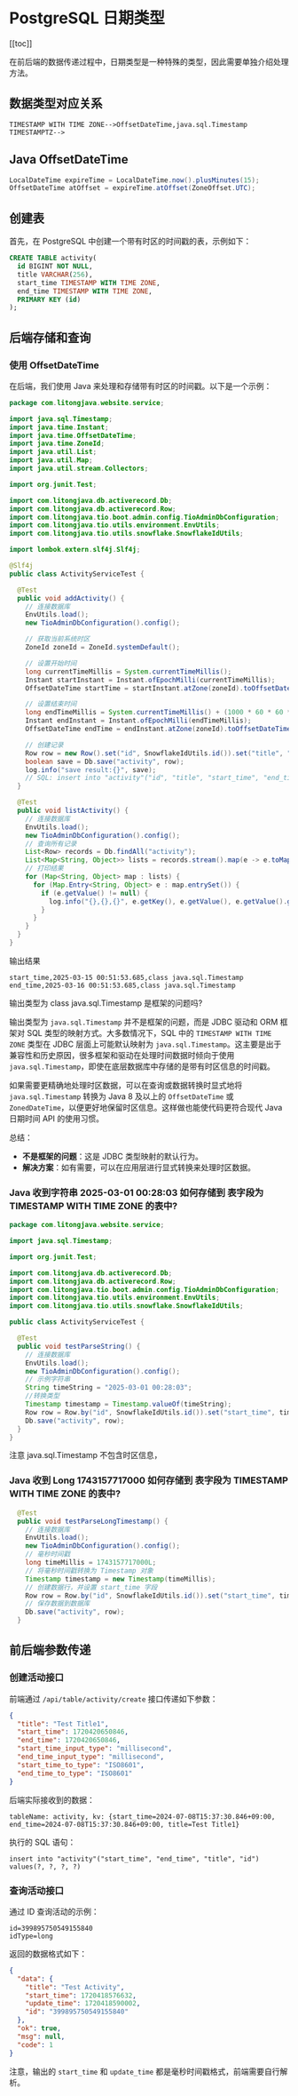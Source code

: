 # PostgreSQL 日期类型

[[toc]]

在前后端的数据传递过程中，日期类型是一种特殊的类型，因此需要单独介绍处理方法。

## 数据类型对应关系

```
TIMESTAMP WITH TIME ZONE-->OffsetDateTime,java.sql.Timestamp
TIMESTAMPTZ-->
```

## Java OffsetDateTime

```java
LocalDateTime expireTime = LocalDateTime.now().plusMinutes(15);
OffsetDateTime atOffset = expireTime.atOffset(ZoneOffset.UTC);
```

## 创建表

首先，在 PostgreSQL 中创建一个带有时区的时间戳的表，示例如下：

```sql
CREATE TABLE activity(
  id BIGINT NOT NULL,
  title VARCHAR(256),
  start_time TIMESTAMP WITH TIME ZONE,
  end_time TIMESTAMP WITH TIME ZONE,
  PRIMARY KEY (id)
);
```

## 后端存储和查询

### 使用 OffsetDateTime

在后端，我们使用 Java 来处理和存储带有时区的时间戳。以下是一个示例：

```java
package com.litongjava.website.service;

import java.sql.Timestamp;
import java.time.Instant;
import java.time.OffsetDateTime;
import java.time.ZoneId;
import java.util.List;
import java.util.Map;
import java.util.stream.Collectors;

import org.junit.Test;

import com.litongjava.db.activerecord.Db;
import com.litongjava.db.activerecord.Row;
import com.litongjava.tio.boot.admin.config.TioAdminDbConfiguration;
import com.litongjava.tio.utils.environment.EnvUtils;
import com.litongjava.tio.utils.snowflake.SnowflakeIdUtils;

import lombok.extern.slf4j.Slf4j;

@Slf4j
public class ActivityServiceTest {

  @Test
  public void addActivity() {
    // 连接数据库
    EnvUtils.load();
    new TioAdminDbConfiguration().config();

    // 获取当前系统时区
    ZoneId zoneId = ZoneId.systemDefault();

    // 设置开始时间
    long currentTimeMillis = System.currentTimeMillis();
    Instant startInstant = Instant.ofEpochMilli(currentTimeMillis);
    OffsetDateTime startTime = startInstant.atZone(zoneId).toOffsetDateTime();

    // 设置结束时间
    long endTimeMillis = System.currentTimeMillis() + (1000 * 60 * 60 * 24);
    Instant endInstant = Instant.ofEpochMilli(endTimeMillis);
    OffsetDateTime endTime = endInstant.atZone(zoneId).toOffsetDateTime();

    // 创建记录
    Row row = new Row().set("id", SnowflakeIdUtils.id()).set("title", "Test Activity").set("start_time", startTime).set("end_time", endTime);
    boolean save = Db.save("activity", row);
    log.info("save result:{}", save);
    // SQL: insert into "activity"("id", "title", "start_time", "end_time") values(?, ?, ?, ?)
  }

  @Test
  public void listActivity() {
    // 连接数据库
    EnvUtils.load();
    new TioAdminDbConfiguration().config();
    // 查询所有记录
    List<Row> records = Db.findAll("activity");
    List<Map<String, Object>> lists = records.stream().map(e -> e.toMap()).collect(Collectors.toList());
    // 打印结果
    for (Map<String, Object> map : lists) {
      for (Map.Entry<String, Object> e : map.entrySet()) {
        if (e.getValue() != null) {
          log.info("{},{},{}", e.getKey(), e.getValue(), e.getValue().getClass().toString());
        }
      }
    }
  }
}
```

输出结果

```
start_time,2025-03-15 00:51:53.685,class java.sql.Timestamp
end_time,2025-03-16 00:51:53.685,class java.sql.Timestamp
```

输出类型为 class java.sql.Timestamp 是框架的问题吗?

输出类型为 `java.sql.Timestamp` 并不是框架的问题，而是 JDBC 驱动和 ORM 框架对 SQL 类型的映射方式。大多数情况下，SQL 中的 `TIMESTAMP WITH TIME ZONE` 类型在 JDBC 层面上可能默认映射为 `java.sql.Timestamp`。这主要是出于兼容性和历史原因，很多框架和驱动在处理时间数据时倾向于使用 `java.sql.Timestamp`，即使在底层数据库中存储的是带有时区信息的时间戳。

如果需要更精确地处理时区数据，可以在查询或数据转换时显式地将 `java.sql.Timestamp` 转换为 Java 8 及以上的 `OffsetDateTime` 或 `ZonedDateTime`，以便更好地保留时区信息。这样做也能使代码更符合现代 Java 日期时间 API 的使用习惯。

总结：

- **不是框架的问题**：这是 JDBC 类型映射的默认行为。
- **解决方案**：如有需要，可以在应用层进行显式转换来处理时区数据。

### Java 收到字符串 2025-03-01 00:28:03 如何存储到 表字段为 TIMESTAMP WITH TIME ZONE 的表中?

```java
package com.litongjava.website.service;

import java.sql.Timestamp;

import org.junit.Test;

import com.litongjava.db.activerecord.Db;
import com.litongjava.db.activerecord.Row;
import com.litongjava.tio.boot.admin.config.TioAdminDbConfiguration;
import com.litongjava.tio.utils.environment.EnvUtils;
import com.litongjava.tio.utils.snowflake.SnowflakeIdUtils;

public class ActivityServiceTest {

  @Test
  public void testParseString() {
    // 连接数据库
    EnvUtils.load();
    new TioAdminDbConfiguration().config();
    // 示例字符串
    String timeString = "2025-03-01 00:28:03";
    //转换类型
    Timestamp timestamp = Timestamp.valueOf(timeString);
    Row row = Row.by("id", SnowflakeIdUtils.id()).set("start_time", timestamp);
    Db.save("activity", row);
  }
}

```

注意 java.sql.Timestamp 不包含时区信息，

### Java 收到 Long 1743157717000 如何存储到 表字段为 TIMESTAMP WITH TIME ZONE 的表中?

```java
  @Test
  public void testParseLongTimestamp() {
    // 连接数据库
    EnvUtils.load();
    new TioAdminDbConfiguration().config();
    // 毫秒时间戳
    long timeMillis = 1743157717000L;
    // 将毫秒时间戳转换为 Timestamp 对象
    Timestamp timestamp = new Timestamp(timeMillis);
    // 创建数据行，并设置 start_time 字段
    Row row = Row.by("id", SnowflakeIdUtils.id()).set("start_time", timestamp);
    // 保存数据到数据库
    Db.save("activity", row);
  }
```

## 前后端参数传递

### 创建活动接口

前端通过 `/api/table/activity/create` 接口传递如下参数：

```json
{
  "title": "Test Title1",
  "start_time": 1720420650846,
  "end_time": 1720420650846,
  "start_time_input_type": "millisecond",
  "end_time_input_type": "millisecond",
  "start_time_to_type": "ISO8601",
  "end_time_to_type": "ISO8601"
}
```

后端实际接收到的数据：

```
tableName: activity, kv: {start_time=2024-07-08T15:37:30.846+09:00, end_time=2024-07-08T15:37:30.846+09:00, title=Test Title1}
```

执行的 SQL 语句：

```
insert into "activity"("start_time", "end_time", "title", "id") values(?, ?, ?, ?)
```

### 查询活动接口

通过 ID 查询活动的示例：

```
id=399895750549155840
idType=long
```

返回的数据格式如下：

```json
{
  "data": {
    "title": "Test Activity",
    "start_time": 1720418576632,
    "update_time": 1720418590002,
    "id": "399895750549155840"
  },
  "ok": true,
  "msg": null,
  "code": 1
}
```

注意，输出的 `start_time` 和 `update_time` 都是毫秒时间戳格式，前端需要自行解析。
